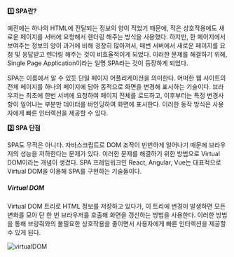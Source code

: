 **1️⃣ SPA란?**

예전에는 하나의 HTML에 전달되는 정보의 양이 적었기 때문에, 작은 상호작용에도 새로운 페이지를 서버에 요청해서 렌더링 해주는 방식을 사용했다. 하지만, 한 페이지에서 보여주는 정보의 양이 과거에 비해 굉장히 많아져서, 매번 서버에서 새로운 페이지를 요청 및 응답받고 렌더링 해주는 것이 비효율적이게 되었다. 이러한 문제를 해결하기 위해, Single Page Application이라는 일명 SPA라는 것이 등장하게 되었다.

SPA는 이름에서 알 수 있듯 단일 페이지 어플리케이션을 의미한다. 어떠한 웹 사이트의 전체 페이지를 하나의 페이지에 담아 동적으로 화면을 변경해 표시하는 기술이다. 브라우저는 최초에 한번 서버에 요청하여 페이지 전체를 로드하고, 이후부터는 특정 변경사항이 일어나는 부분만 데이터를 바인딩하여 화면에 표시한다. 이러한 동작 방식은 사용자에게 빠른 인터렉션을 제공할 수 있다.

**2️⃣ SPA 단점**

SPA도 무적은 아니다. 자바스크립트로 DOM 조작이 빈번하게 일어나기 때문에 브라우저의 성능을 저하한다는 문제가 있다. 이러한 문제를 해결하기 위한 방법으로 Virtual DOM이라는 개념이 생겼다. SPA 프레임워크인 React, Angular, Vue는 대표적으로 Virtual DOM을 이용해 SPA를 구현하는 기술들이다.

##### Virtual DOM

Virtual DOM 트리로 HTML 정보를 저장하고 있다가, 이 트리에 변경이 발생하면 모든 변화를 모아 단 한 번 브라우저를 호출해 화면을 갱신하는 방법을 사용한다. 이러한 방법을 통해 브랑줘와의 불필요한 상호작용을 줄이면서 사용자에게 빠른 인터렉션을 제공할 수 있게 된다.

![virtualDOM](https://github.com/user-attachments/assets/96b5b2d1-6652-448b-a679-0e3f0dcb2188)
